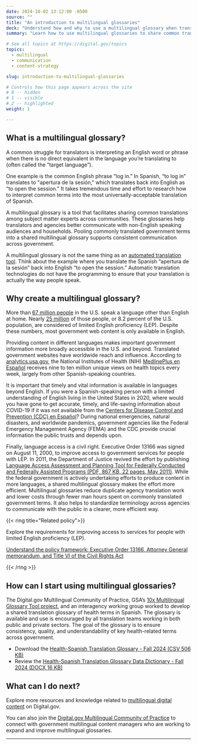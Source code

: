 ```yaml
---
date: 2024-10-02 13:12:00 -0500
source: ""
title: "An introduction to multilingual glossaries"
deck: "Understand how and why to use a multilingual glossary when translating content"
summary: "Learn how to use multilingual glossaries to share common translations and contribute to consistent communication across government."

# See all topics at https://digital.gov/topics
topics:
  - multilingual
  - communication
  - content-strategy

slug: introduction-to-multilingual-glossaries

# Controls how this page appears across the site
# 0 -- hidden
# 1 -- visible
# 2 -- highlighted
weight: 1

---
```


## What is a multilingual glossary?

A common struggle for translators is interpreting an English word or phrase when there is no direct equivalent in the language you’re translating to (often called the “target language”).

One example is the common English phrase “log in.” In Spanish, “to log in” translates to "apertura de la sesión," which translates back into English as “to open the session.” It takes tremendous time and effort to research how to interpret common terms into the most universally-acceptable translation of Spanish.

A multilingual glossary is a tool that facilitates sharing common translations among subject matter experts across communities. These glossaries help translators and agencies better communicate with non-English speaking audiences and households. Pooling commonly translated government terms into a shared multilingual glossary supports consistent communication across government.

A multilingual glossary is not the same thing as an [automated translation tool](https://digital.gov/resources/introduction-to-translation-technology/). Think about the example where you translate the Spanish “apertura de la sesión” back into English “to open the session.” Automatic translation technologies do not have the programming to ensure that your translation is actually the way people speak.

## Why create a multilingual glossary?

More than [67 million people](https://www.census.gov/library/stories/2022/12/languages-we-speak-in-united-states.html) in the U.S. speak a language other than English at home. Nearly [25 million](https://www.census.gov/acs/www/about/why-we-ask-each-question/language/) of those people, or 8.2 percent of the U.S. population, are considered of limited English proficiency (LEP). Despite these numbers, most government web content is only available in English.

Providing content in different languages makes important government information more broadly accessible in the U.S. and beyond. Translated government websites have worldwide reach and influence. According to [analytics.usa.gov](https://analytics.usa.gov), the National Institutes of Health (NIH) [MedlinePlus en Español](https://medlineplus.gov/spanish/) receives nine to ten million unique views on health topics every week, largely from other Spanish-speaking countries.

It is important that timely and vital information is available in languages beyond English. If you were a  Spanish-speaking person with a limited understanding of English living in the United States in 2020, where would you have gone to get accurate, timely, and life-saving information about COVID-19 if it was not available from the [Centers for Disease Control and Prevention (CDC) en Español](https://www.cdc.gov/spanish/)? During national emergencies, natural disasters, and worldwide pandemics, government agencies like the Federal Emergency Management Agency (FEMA) and the CDC provide crucial information the public trusts and depends upon.

Finally, language access is a civil right. Executive Order 13166 was signed on August 11, 2000, to improve access to government services for people with LEP. In 2011, the Department of Justice revived the effort by publishing [Language Access Assessment and Planning Tool for Federally Conducted and Federally Assisted Programs (PDF, 867 KB, 22 pages, May 2011)](https://www.lep.gov/sites/lep/files/resources/2011_Language_Access_Assessment_and_Planning_Tool.pdf). While the federal government is actively undertaking efforts to produce content in more languages, a shared multilingual glossary makes the effort more efficient. Multilingual glossaries reduce duplicate agency translation work and lower costs through fewer man hours spent on commonly translated government terms.  It also helps to standardize terminology across agencies to communicate with the public in a clearer, more efficient way.

{{< ring title="Related policy">}}

Explore the requirements for improving access to services for people with limited English proficiency (LEP).

[Understand the policy framework: Executive Order 13166, Attorney General memorandum, and Title VI of the Civil Rights Act
](https://digital.gov/resources/requirements-for-improving-access-to-services-for-people-with-limited-english-proficiency-lep/)

{{< /ring >}}

## How can I start using multilingual glossaries?

The Digital.gov Multilingual Community of Practice, GSA’s [10x Multilingual Glossary Tool project](https://10x.gsa.gov/news/multilingual-glossary-tool/), and an interagency working group worked to develop a shared translation glossary of health terms in Spanish. The glossary is available and use is encouraged by all translation teams working in both public and private sectors. The goal of the glossary is to ensure consistency, quality, and understandability of key health-related terms across government.

* Download the [Health-Spanish Translation Glossary - Fall 2024 (CSV 506 KB)](https://s3.amazonaws.com/digitalgov/static/multilingual-glossary-tool-fall-2024.csv)
* Review the [Health-Spanish Translation Glossary Data Dictionary - Fall 2024 (DOCX 16 KB)](https://s3.amazonaws.com/digitalgov/static/data-dictionary-multilingual-glossary-health-fall-2024.docx)

## What can I do next?

Explore more resources and knowledge related to [multilingual digital content](https://digital.gov/topics/multilingual/) on Digital.gov.

You can also join the [Digital.gov Multilingual Community of Practice](https://digital.gov/communities/multilingual/) to connect with government multilingual content managers who are working to expand and improve multilingual glossaries.

---

